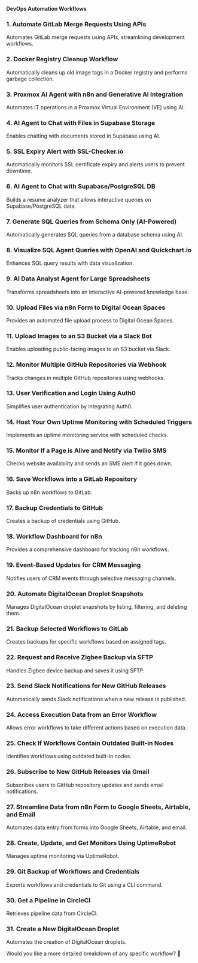 **DevOps Automation Workflows**

### **1. Automate GitLab Merge Requests Using APIs**  
Automates GitLab merge requests using APIs, streamlining development workflows.

### **2. Docker Registry Cleanup Workflow**  
Automatically cleans up old image tags in a Docker registry and performs garbage collection.

### **3. Proxmox AI Agent with n8n and Generative AI Integration**  
Automates IT operations in a Proxmox Virtual Environment (VE) using AI.

### **4. AI Agent to Chat with Files in Supabase Storage**  
Enables chatting with documents stored in Supabase using AI.

### **5. SSL Expiry Alert with SSL-Checker.io**  
Automatically monitors SSL certificate expiry and alerts users to prevent downtime.

### **6. AI Agent to Chat with Supabase/PostgreSQL DB**  
Builds a resume analyzer that allows interactive queries on Supabase/PostgreSQL data.

### **7. Generate SQL Queries from Schema Only (AI-Powered)**  
Automatically generates SQL queries from a database schema using AI.

### **8. Visualize SQL Agent Queries with OpenAI and Quickchart.io**  
Enhances SQL query results with data visualization.

### **9. AI Data Analyst Agent for Large Spreadsheets**  
Transforms spreadsheets into an interactive AI-powered knowledge base.

### **10. Upload Files via n8n Form to Digital Ocean Spaces**  
Provides an automated file upload process to Digital Ocean Spaces.

### **11. Upload Images to an S3 Bucket via a Slack Bot**  
Enables uploading public-facing images to an S3 bucket via Slack.

### **12. Monitor Multiple GitHub Repositories via Webhook**  
Tracks changes in multiple GitHub repositories using webhooks.

### **13. User Verification and Login Using Auth0**  
Simplifies user authentication by integrating Auth0.

### **14. Host Your Own Uptime Monitoring with Scheduled Triggers**  
Implements an uptime monitoring service with scheduled checks.

### **15. Monitor If a Page is Alive and Notify via Twilio SMS**  
Checks website availability and sends an SMS alert if it goes down.

### **16. Save Workflows into a GitLab Repository**  
Backs up n8n workflows to GitLab.

### **17. Backup Credentials to GitHub**  
Creates a backup of credentials using GitHub.

### **18. Workflow Dashboard for n8n**  
Provides a comprehensive dashboard for tracking n8n workflows.

### **19. Event-Based Updates for CRM Messaging**  
Notifies users of CRM events through selective messaging channels.

### **20. Automate DigitalOcean Droplet Snapshots**  
Manages DigitalOcean droplet snapshots by listing, filtering, and deleting them.

### **21. Backup Selected Workflows to GitLab**  
Creates backups for specific workflows based on assigned tags.

### **22. Request and Receive Zigbee Backup via SFTP**  
Handles Zigbee device backup and saves it using SFTP.

### **23. Send Slack Notifications for New GitHub Releases**  
Automatically sends Slack notifications when a new release is published.

### **24. Access Execution Data from an Error Workflow**  
Allows error workflows to take different actions based on execution data.

### **25. Check If Workflows Contain Outdated Built-in Nodes**  
Identifies workflows using outdated built-in nodes.

### **26. Subscribe to New GitHub Releases via Gmail**  
Subscribes users to GitHub repository updates and sends email notifications.

### **27. Streamline Data from n8n Form to Google Sheets, Airtable, and Email**  
Automates data entry from forms into Google Sheets, Airtable, and email.

### **28. Create, Update, and Get Monitors Using UptimeRobot**  
Manages uptime monitoring via UptimeRobot.

### **29. Git Backup of Workflows and Credentials**  
Exports workflows and credentials to Git using a CLI command.

### **30. Get a Pipeline in CircleCI**  
Retrieves pipeline data from CircleCI.

### **31. Create a New DigitalOcean Droplet**  
Automates the creation of DigitalOcean droplets.

Would you like a more detailed breakdown of any specific workflow? 🚀